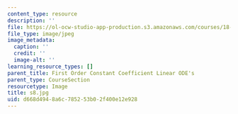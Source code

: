 ```yaml
---
content_type: resource
description: ''
file: https://ol-ocw-studio-app-production.s3.amazonaws.com/courses/18-03sc-differential-equations-fall-2011/d668d4948a6c785253b02f400e12e928_s8.jpg
file_type: image/jpeg
image_metadata:
  caption: ''
  credit: ''
  image-alt: ''
learning_resource_types: []
parent_title: First Order Constant Coefficient Linear ODE's
parent_type: CourseSection
resourcetype: Image
title: s8.jpg
uid: d668d494-8a6c-7852-53b0-2f400e12e928
---
```

